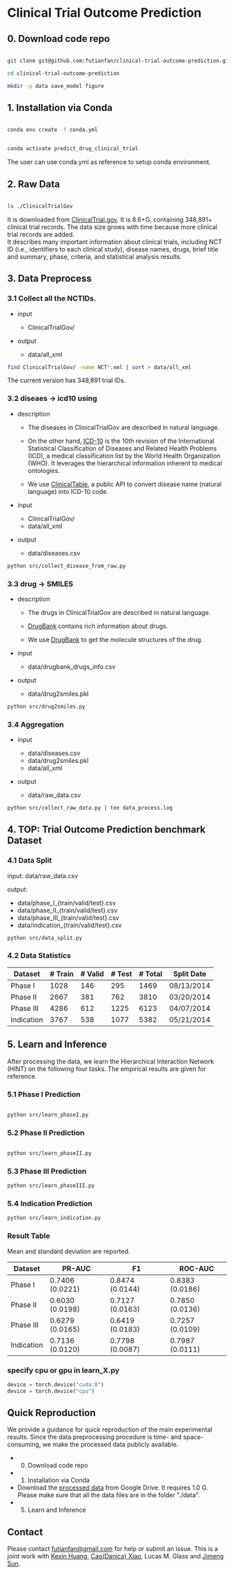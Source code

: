 # Clinical Trial Outcome Prediction

















## 0. Download code repo

```bash 

git clone git@github.com:futianfan/clinical-trial-outcome-prediction.git

cd clinical-trial-outcome-prediction 

mkdir -p data save_model figure

```








































## 1. Installation via Conda 

```bash

conda env create -f conda.yml


conda activate predict_drug_clinical_trial
```

The user can use conda.yml as reference to setup conda environment. 







































## 2. Raw Data 

```bash

ls ./ClinicalTrialGov  

```

It is downloaded from [ClinicalTrial.gov](https://clinicaltrials.gov/). 
It is 8.6+G, containing 348,891+ clinical trial records. 
The data size grows with time because more clinical trial records are added.  
It describes many important information about clinical trials, including NCT ID (i.e.,  identifiers to each clinical study), disease names, drugs, brief title and summary, phase, criteria, and statistical analysis results.  













































































## 3. Data Preprocess 


### 3.1 Collect all the NCTIDs.
- input
  - ClinicalTrialGov/  

- output
  - data/all_xml 

```bash
find ClinicalTrialGov/ -name NCT*.xml | sort > data/all_xml
```
The current version has 348,891 trial IDs. 


### 3.2 diseaes -> icd10 using 

- description

  - The diseases in ClinicalTrialGov are described in natural language. 

  - On the other hand, [ICD-10](https://en.wikipedia.org/wiki/ICD-10) is the 10th revision of the International Statistical Classification of Diseases and Related Health Problems (ICD), a medical classification list by the World Health Organization (WHO). It leverages the hierarchical information inherent to medical ontologies. 

  - We use [ClinicalTable](https://clinicaltables.nlm.nih.gov/), a public API to convert disease name (natural language) into ICD-10 code. 

- input 
  - ClinicalTrialGov/  
  - data/all_xml   

- output
  -	data/diseases.csv  
```bash 
python src/collect_disease_from_raw.py
```


### 3.3 drug -> SMILES 

- description
  - The drugs in ClinicalTrialGov are described in natural language. 

  - [DrugBank](https://go.drugbank.com/) contains rich information about drugs. 

  - We use [DrugBank](https://go.drugbank.com/) to get the molecule structures of the drug. 

- input
  - data/drugbank_drugs_info.csv   

- output
  - data/drug2smiles.pkl   

```bash
python src/drug2smiles.py 
```



### 3.4 Aggregation

- input    
  - data/diseases.csv  
  - data/drug2smiles.pkl  
  - data/all_xml         

- output 
  - data/raw_data.csv

```bash
python src/collect_raw_data.py | tee data_process.log 
```

























## 4. TOP: Trial Outcome Prediction benchmark Dataset 



### 4.1 Data Split 

input: data/raw_data.csv 


output: 
* data/phase_I_{train/valid/test}.csv 
* data/phase_II_{train/valid/test}.csv 
* data/phase_III_{train/valid/test}.csv 
* data/indication_{train/valid/test}.csv 


```bash
python src/data_split.py 
```


### 4.2 Data Statistics 

| Dataset  | \# Train | \# Valid | \# Test | \# Total | Split Date |
|-----------------|-------------|-------------|------------|-------------|------------|
| Phase I |  1028  |  146  |  295  |   1469  |  08/13/2014  | 
| Phase II | 2667 |  381 | 762  |   3810  |  03/20/2014  | 
| Phase III |  4286  |  612  |  1225 |  6123  |  04/07/2014  | 
| Indication |  3767  |  538  |  1077   |  5382  |  05/21/2014  | 


































## 5. Learn and Inference 

After processing the data, we learn the Hierarchical Interaction Network (HINT) on the following four tasks. The empirical results are given for reference. 



### 5.1 Phase I Prediction

```bash

python src/learn_phaseI.py

```


### 5.2 Phase II Prediction

```bash

python src/learn_phaseII.py


```

### 5.3 Phase III Prediction

```bash
python src/learn_phaseIII.py
```

### 5.4 Indication Prediction

```bash
python src/learn_indication.py 
```

### Result Table 

Mean and standard deviation are reported. 

| Dataset  | PR-AUC | F1 | ROC-AUC |
|-----------------|-------------|-------------|------------|
| Phase I | 0.7406 (0.0221) | 0.8474 (0.0144) |  0.8383 (0.0186) |    
| Phase II | 0.6030 (0.0198) | 0.7127 (0.0163) | 0.7850 (0.0136)  |    
| Phase III | 0.6279 (0.0165) | 0.6419 (0.0183) | 0.7257 (0.0109) |    
| Indication | 0.7136 (0.0120) | 0.7798 (0.0087) | 0.7987 (0.0111)  |   



### specify cpu or gpu in learn_X.py 
```python
device = torch.device("cuda:0")
device = torch.device("cpu")
```

 

 
 
















## Quick Reproduction

We provide a guidance for quick reproduction of the main experimental results. Since the data preprocessing procedure is time- and space-consuming, we make the processed data publicly available. 

* 0. Download code repo
* 1. Installation via Conda
* Download the [processed data](https://drive.google.com/drive/folders/1EJvVITNRdq4BYU6L27NF5f1moHqB8DTf?usp=sharing) from Google Drive. It requires 1.0 G. Please make sure that all the data files are in the folder "./data". 
* 5. Learn and Inference



## Contact

Please contact futianfan@gmail.com for help or submit an issue. This is a joint work with [Kexin Huang](https://www.kexinhuang.com/), [Cao(Danica) Xiao](https://sites.google.com/view/danicaxiao/), Lucas M. Glass and [Jimeng Sun](http://sunlab.org/). 

























